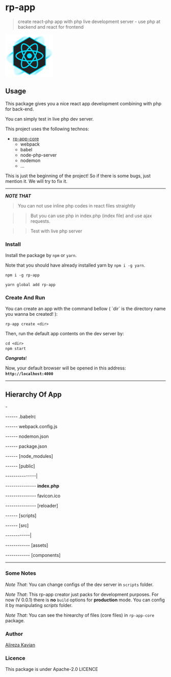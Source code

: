 # rp-app
> create react-php app with php live development server - use php at backend and react for frontend

<img src="https://github.com/alirezakay/rp-app/blob/master/icon.png" alt="ICON IMG" width="150">

## Usage
This package gives you a nice react app development combining with php for back-end.

You can simply test in live php dev server.

This project uses the following technos:

 - [rp-app-core](https://npmjs.com/package/rp-app-core)
    - webpack
    - babel
    - node-php-server
    - nodemon
    - ...

This is just the beginning of the project! 
So if there is some bugs, just mention it.
We will try to fix it. 

<hr />

***NOTE THAT***

> You can not use inline php codes in react files straightly

>> But you can use php in index.php (index file) and use ajax requests.

>> Test with live php server

### Install
Install the package by `npm` or `yarn`.

Note that you should have already installed yarn by `npm i -g yarn`.

```
npm i -g rp-app
```

```
yarn global add rp-app
```

### Create And Run
You can create an app with the command bellow ( \`dir\` is the directory name you wanna be created! ):

```
rp-app create <dir>
```

Then, run the default app contents on the dev server by:

```
cd <dir>
npm start
```

***Congrats***!

Now, your default browser will be opened in this address: **`http://localhost:4000`**

<hr />

## Hierarchy Of App

\-

\------ .babelrc

\------ webpack.config.js

\------ nodemon.json

\------ package.json

\------ [node_modules] 

\------ [public] 

\---------------|

\--------------- **index.php**

\--------------- favicon.ico

\--------------- [reloader]

\------ [scripts]

\------ [src]

\------------|

\------------ [assets] 

\------------ [components] 

<hr />

### Some Notes

*Note That*: You can change configs of the dev server in `scripts` folder.

*Note That*: This rp-app creator just packs for development purposes. For now (V 0.0.1) there is **no** `build` options for **production** mode. You can config it by manipulating *scripts* folder.

*Note That*: You can see the hirearchy of files (core files) in `rp-app-core` package.



### Author
[Alireza Kavian](https://alireza-kavian.github.io)

### Licence
This package is under Apache-2.0 LICENCE







